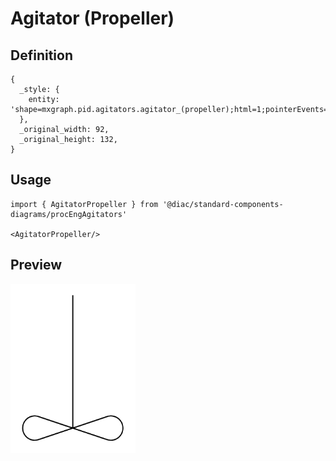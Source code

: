 # Agitator (Propeller)

## Definition

```
{
  _style: { 
    entity: 'shape=mxgraph.pid.agitators.agitator_(propeller);html=1;pointerEvents=1;align=center;verticalLabelPosition=bottom;verticalAlign=top;dashed=0;',
  },
  _original_width: 92,
  _original_height: 132,
}
```

## Usage

```
import { AgitatorPropeller } from '@diac/standard-components-diagrams/procEngAgitators'

<AgitatorPropeller/>
```

## Preview

<img src="./agitator-propeller.png" width="200"/>
